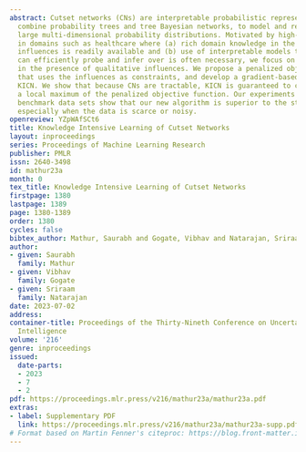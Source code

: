 ```yaml
---
abstract: Cutset networks (CNs) are interpretable probabilistic representations that
  combine probability trees and tree Bayesian networks, to model and reason about
  large multi-dimensional probability distributions. Motivated by high-stakes applications
  in domains such as healthcare where (a) rich domain knowledge in the form of qualitative
  influences is readily available and (b) use of interpretable models that the user
  can efficiently probe and infer over is often necessary, we focus on learning CNs
  in the presence of qualitative influences. We propose a penalized objective function
  that uses the influences as constraints, and develop a gradient-based learning algorithm,
  KICN. We show that because CNs are tractable, KICN is guaranteed to converge to
  a local maximum of the penalized objective function. Our experiments on several
  benchmark data sets show that our new algorithm is superior to the state-of-the-art,
  especially when the data is scarce or noisy.
openreview: YZpWAfSCt6
title: Knowledge Intensive Learning of Cutset Networks
layout: inproceedings
series: Proceedings of Machine Learning Research
publisher: PMLR
issn: 2640-3498
id: mathur23a
month: 0
tex_title: Knowledge Intensive Learning of Cutset Networks
firstpage: 1380
lastpage: 1389
page: 1380-1389
order: 1380
cycles: false
bibtex_author: Mathur, Saurabh and Gogate, Vibhav and Natarajan, Sriraam
author:
- given: Saurabh
  family: Mathur
- given: Vibhav
  family: Gogate
- given: Sriraam
  family: Natarajan
date: 2023-07-02
address:
container-title: Proceedings of the Thirty-Nineth Conference on Uncertainty in Artificial
  Intelligence
volume: '216'
genre: inproceedings
issued:
  date-parts:
  - 2023
  - 7
  - 2
pdf: https://proceedings.mlr.press/v216/mathur23a/mathur23a.pdf
extras:
- label: Supplementary PDF
  link: https://proceedings.mlr.press/v216/mathur23a/mathur23a-supp.pdf
# Format based on Martin Fenner's citeproc: https://blog.front-matter.io/posts/citeproc-yaml-for-bibliographies/
---
```

